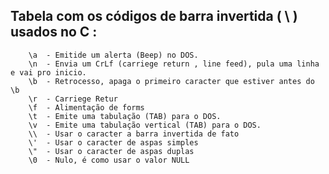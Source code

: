 ## Tabela com os códigos de barra invertida ( \ ) usados no C :


		\a  - Emitide um alerta (Beep) no DOS.
		\n  - Envia um CrLf (carriege return , line feed), pula uma linha e vai pro inicio.
		\b  - Retrocesso, apaga o primeiro caracter que estiver antes do \b
		\r  - Carriege Retur
		\f  - Alimentação de forms
		\t  - Emite uma tabulação (TAB) para o DOS.
		\v  - Emite uma tabulação vertical (TAB) para o DOS.
		\\  - Usar o caracter a barra invertida de fato
		\'  - Usar o caracter de aspas simples
		\"  - Usar o caracter de aspas duplas
		\0  - Nulo, é como usar o valor NULL


